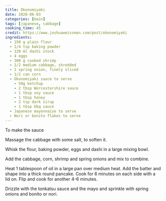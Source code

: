 ```yaml
---
title: Okonomiyaki
date: 2020-06-03
categories: [main]
tags: [japanese, cabbage]
cooking_time: 45
credit: https://www.joshuaweissman.com/post/okonomiyaki
ingredients:
  - 150 g plain flour
  - 1/4 tsp baking powder
  - 120 ml dashi stock
  - 4 eggs
  - 300 g cooked shrimp
  - 1/2 medium cabbage, shredded
  - 1 spring onion, finely sliced
  - 1/2 can corn
  - Okonomiyaki sauce to serve
    - 50g ketchup
    - 2 tbsp Worcestershire sauce
    - 1 tbsp soy sauce
    - 1 tbsp honey
    - 2 tsp dark sirup
    - 1 tbsp bbq sauce
  - Japanese mayonnaise to serve
  - Nori or bonito flakes to serve
---
```


To make the sauce

Massage the cabbage with some salt, to soften it.

Whisk the flour, baking powder, eggs and dashi in a large mixing bowl.

Add the cabbage, corn, shrimp and spring onions and mix to combine.

Heat 1 tablespoon of oil in a large pan over medium heat. Add the batter and shape into a thick round pancake. Cook for 6 minutes on each side with a lid on. Flip and cook for another 4-6 minutes.

Drizzle with the tonkatsu sauce and the mayo and sprinkle with spring onions and bonito or nori.
